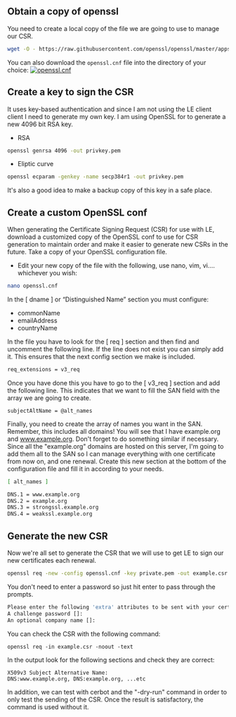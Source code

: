 ## Obtain a copy of openssl
You need to create a local copy of the file we are going to use to manage our CSR.
```bash
wget -O - https://raw.githubusercontent.com/openssl/openssl/master/apps/openssl.cnf > openssl.cnf
```
You can also download the `openssl.cnf` file into the directory of your choice: [![openssl.cnf](https://img.shields.io/badge/-openssl.cnf-3849b8?style=flat&labelColor=3849b8)](https://raw.githubusercontent.com/openssl/openssl/master/apps/openssl.cnf)

## Create a key to sign the CSR
It uses key-based authentication and since I am not using the LE client 
client I need to generate my own key. I am using OpenSSL for 
to generate a new 4096 bit RSA key.

* RSA
```bash
openssl genrsa 4096 -out privkey.pem 
```

* Eliptic curve
```bash
openssl ecparam -genkey -name secp384r1 -out privkey.pem
```

It's also a good idea to make a backup copy of this key in a safe place.

## Create a custom OpenSSL conf
When generating the Certificate Signing Request (CSR) for use with LE, download a customized copy of the OpenSSL conf to use for CSR generation to maintain order and make it easier to generate new CSRs in the future. Take a copy of your OpenSSL configuration file.
* Edit your new copy of the file with the following, use nano, vim, vi.... whichever you wish:
```bash
nano openssl.cnf
```
In the [ dname ] or “Distinguished Name” section you must configure:
* commonName
* emailAddress
* countryName

In the file you have to look for the [ req ] section and then find and uncomment the following line. If the line does not exist you can simply add it. This ensures that the next config section we make is included.

```bash
req_extensions = v3_req
```

Once you have done this you have to go to the [ v3_req ] section and add the following line. This indicates that we want to fill the SAN field with the array we are going to create.

```
subjectAltName = @alt_names
```
Finally, you need to create the array of names you want in the SAN. Remember, this includes all domains! You will see that I have example.org and www.example.org. Don't forget to do something similar if necessary. Since all the "example.org" domains are hosted on this server, I'm going to add them all to the SAN so I can manage everything with one certificate from now on, and one renewal. 
Create this new section at the bottom of the configuration file and fill it in according to your needs.

```bash
[ alt_names ]

DNS.1 = www.example.org 
DNS.2 = example.org
DNS.3 = strongssl.example.org
DNS.4 = weakssl.example.org
```

## Generate the new CSR
Now we're all set to generate the CSR that we will use to get LE to sign our new certificates each renewal.
```bash
openssl req -new -config openssl.cnf -key private.pem -out example.csr 
```

You don't need to enter a password so just hit enter to pass through the prompts.
```bash
Please enter the following 'extra' attributes to be sent with your certificate request
A challenge password []:
An optional company name []:
```

You can check the CSR with the following command:
```
openssl req -in example.csr -noout -text
```

In the output look for the following sections and check they are correct:
```
X509v3 Subject Alternative Name:
DNS:www.example.org, DNS:example.org, ...etc
```

In addition, we can test with cerbot and the "-dry-run" command in order to only test the sending of the CSR. Once the result is satisfactory, the command is used without it.